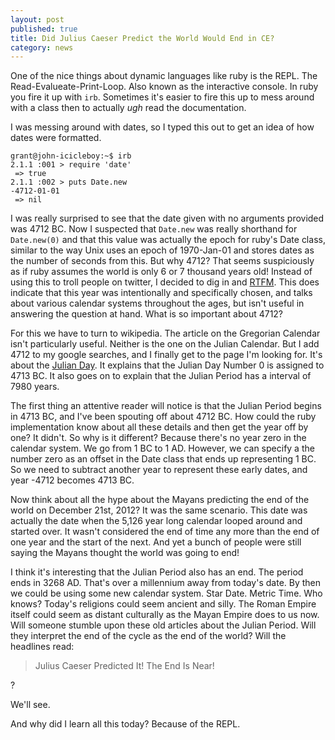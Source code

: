 ```yaml
---
layout: post
published: true
title: Did Julius Caeser Predict the World Would End in CE?
category: news
---
```


One of the nice things about dynamic languages like ruby is the
REPL. The Read-Evalueate-Print-Loop.  Also known as the interactive
console.  In ruby you fire it up with `irb`.  Sometimes it's easier to
fire this up to mess around with a class then to actually *ugh* read
the documentation.

I was messing around with dates, so I typed this out to get an idea of
how dates were formatted.

    grant@john-icicleboy:~$ irb
    2.1.1 :001 > require 'date'
     => true 
    2.1.1 :002 > puts Date.new
    -4712-01-01
     => nil 

I was really surprised to see that the date given with no arguments
provided was 4712 BC.  Now I suspected that `Date.new` was really
shorthand for `Date.new(0)` and that this value was actually the epoch
for ruby's Date class, similar to the way Unix uses an epoch of
1970-Jan-01 and stores dates as the number of seconds from this.  But
why 4712? That seems suspiciously as if ruby assumes the world is only
6 or 7 thousand years old! Instead of using this to troll people on
twitter, I decided to dig in and
[RTFM](http://www.ruby-doc.org/stdlib-2.1.1/libdoc/date/rdoc/Date.html#method-c-new).
This does indicate that this year was intentionally and specifically
chosen, and talks about various calendar systems throughout the ages,
but isn't useful in answering the question at hand.  What is so
important about 4712?

For this we have to turn to wikipedia.  The article on the Gregorian
Calendar isn't particularly useful.  Neither is the one on the Julian
Calendar.  But I add 4712 to my google searches, and I finally get to
the page I'm looking for.  It's about the [Julian
Day](https://en.wikipedia.org/wiki/Julian_day).  It explains that the
Julian Day Number 0 is assigned to 4713 BC.  It also goes on to
explain that the Julian Period has a interval of 7980 years.

The first thing an attentive reader will notice is that the Julian
Period begins in 4713 BC, and I've been spouting off about 4712 BC.
How could the ruby implementation know about all these details and
then get the year off by one? It didn't.  So why is it different?
Because there's no year zero in the calendar system.  We go from 1 BC
to 1 AD.  However, we can specify a the number zero as an offset in
the Date class that ends up representing 1 BC.  So we need to subtract
another year to represent these early dates, and year -4712 becomes
4713 BC.

Now think about all the hype about the Mayans predicting the end of
the world on December 21st, 2012?  It was the same scenario.  This
date was actually the date when the 5,126 year long calendar looped
around and started over.  It wasn't considered the end of time any
more than the end of one year and the start of the next.  And yet a
bunch of people were still saying the Mayans thought the world was
going to end!

I think it's interesting that the Julian Period also has an end.  The
period ends in 3268 AD.  That's over a millennium away from today's
date.  By then we could be using some new calendar system.  Star
Date.  Metric Time.  Who knows?  Today's religions could seem ancient
and silly.  The Roman Empire itself could seem as distant culturally
as the Mayan Empire does to us now.  Will someone stumble upon these
old articles about the Julian Period.  Will they interpret the end of
the cycle as the end of the world? Will the headlines read:

> Julius Caeser Predicted It! The End Is Near!

?

We'll see.

And why did I learn all this today? Because of the REPL.